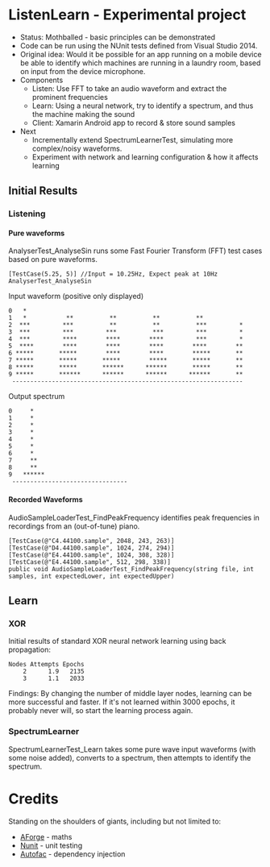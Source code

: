 # ListenLearn - Experimental project

* Status: Mothballed - basic principles can be demonstrated
* Code can be run using the NUnit tests defined from Visual Studio 2014.
* Original idea: Would it be possible for an app running on a mobile device be able to identify which machines are running in a laundry room, based on input from the device microphone.
* Components 
  * Listen: Use FFT to take an audio waveform and extract the prominent frequencies
  * Learn: Using a neural network, try to identify a spectrum, and thus the machine making the sound
  * Client: Xamarin Android app to record & store sound samples 
* Next
  * Incrementally extend SpectrumLearnerTest, simulating more complex/noisy waveforms.
  * Experiment with network and learning configuration & how it affects learning  

## Initial Results

### Listening

#### Pure waveforms

AnalyserTest_AnalyseSin runs some Fast Fourier Transform (FFT) test cases based on pure waveforms.

	[TestCase(5.25, 5)] //Input = 10.25Hz, Expect peak at 10Hz
    AnalyserTest_AnalyseSin

Input waveform (positive only displayed)
	
	0   *                                                            
	1   *           **          **          **          **           
	2  ***         ***          **          **          ***         *
	3  ***         ***         ***          ***         ***         *
	4  ***         ****        ****        ****         ***         *
	5  ****        ****        ****        ****        ****        **
	6 *****       *****        ****        ****        *****       **
	7 *****       *****       *****        *****       *****       **
	8 *****       *****       ******      ******       *****       **
	9 *****       ******      ******      ******      ******       **
	 ----------------------------------------------------------------

Output spectrum

	0     *                          
	1     *                          
	2     *                          
	3     *                          
	4     *                          
	5     *                          
	6     *                          
	7     **                         
	8     **                         
	9   ******                       
	 --------------------------------

#### Recorded Waveforms

AudioSampleLoaderTest_FindPeakFrequency identifies peak frequencies in recordings from an (out-of-tune) piano.

    [TestCase(@"C4.44100.sample", 2048, 243, 263)]
    [TestCase(@"D4.44100.sample", 1024, 274, 294)]
    [TestCase(@"E4.44100.sample", 1024, 308, 328)]
    [TestCase(@"E4.44100.sample", 512, 298, 338)]
    public void AudioSampleLoaderTest_FindPeakFrequency(string file, int samples, int expectedLower, int expectedUpper)

## Learn

### XOR
Initial results of standard XOR neural network learning using back propagation:

    Nodes Attempts Epochs       
        2      1.9   2135           
        3      1.1   2033

Findings: By changing the number of middle layer nodes, learning can be more successful and faster.  If it's not learned within 3000 epochs, it probably never will, so start the learning process again.

### SpectrumLearner

SpectrumLearnerTest_Learn takes some pure wave input waveforms (with some noise added), converts to a spectrum, then attempts to identify the spectrum.  

# Credits
Standing on the shoulders of giants, including but not limited to:

* [AForge](http://www.aforgenet.com/) - maths
* [Nunit](http://www.nunit.org/) - unit testing
* [Autofac](http://autofac.org/) - dependency injection
